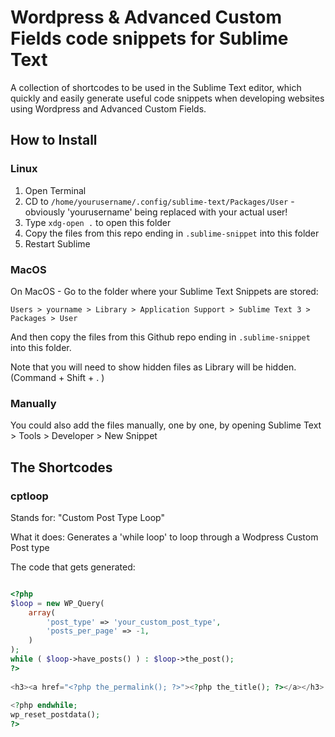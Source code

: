 # Wordpress & Advanced Custom Fields code snippets for Sublime Text
A collection of shortcodes to be used in the Sublime Text editor, which quickly and easily generate useful code snippets when developing websites using Wordpress and Advanced Custom Fields.

## How to Install

### Linux 

1. Open Terminal
2. CD to `/home/yourusername/.config/sublime-text/Packages/User` - obviously 'yourusername' being replaced with your actual user!
3. Type `xdg-open .` to open this folder
4. Copy the files from this repo ending in `.sublime-snippet` into this folder
5. Restart Sublime

### MacOS

On MacOS - Go to the folder where your Sublime Text Snippets are stored:

```
Users > yourname > Library > Application Support > Sublime Text 3 > Packages > User
```

And then copy the files from this Github repo ending in `.sublime-snippet` into this folder.

Note that you will need to show hidden files as Library will be hidden. (Command + Shift + . )

### Manually

You could also add the files manually, one by one, by opening Sublime Text > Tools > Developer > New Snippet

## The Shortcodes

### cptloop 

Stands for: "Custom Post Type Loop"

What it does: Generates a 'while loop' to loop through a Wodpress Custom Post type

The code that gets generated:

```php

<?php
$loop = new WP_Query(
    array(
        'post_type' => 'your_custom_post_type',
        'posts_per_page' => -1,
    )
);
while ( $loop->have_posts() ) : $loop->the_post();
?>
 
<h3><a href="<?php the_permalink(); ?>"><?php the_title(); ?></a></h3>
 
<?php endwhile;
wp_reset_postdata();
?>

```
